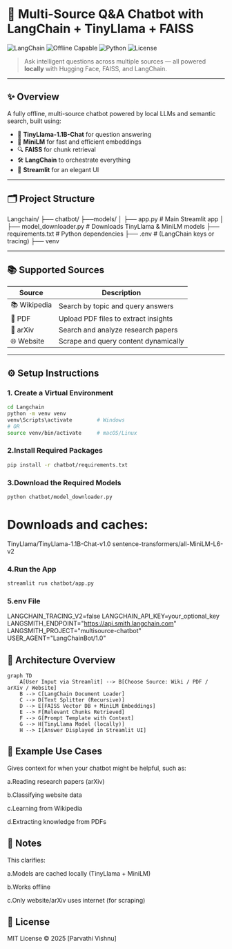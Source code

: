 # 🧠 Multi-Source Q&A Chatbot with LangChain + TinyLlama + FAISS

![LangChain](https://img.shields.io/badge/LangChain-🦜-blue?style=flat-square)
![Offline Capable](https://img.shields.io/badge/Offline-Ready-success?style=flat-square)
![Python](https://img.shields.io/badge/Python-3.9+-yellow?style=flat-square)
![License](https://img.shields.io/github/license/yourusername/langchain-chatbot?style=flat-square)

> Ask intelligent questions across multiple sources — all powered **locally** with Hugging Face, FAISS, and LangChain.

---

## ✨ Overview

A fully offline, multi-source chatbot powered by local LLMs and semantic search, built using:

- 🦙 **TinyLlama-1.1B-Chat** for question answering
- 🧠 **MiniLM** for fast and efficient embeddings
- 🔍 **FAISS** for chunk retrieval
- 🛠 **LangChain** to orchestrate everything
- 🎨 **Streamlit** for an elegant UI

---

## 🗂️ Project Structure

Langchain/
├── chatbot/
  ├──models/
│ ├── app.py # Main Streamlit app
│ ├── model_downloader.py # Downloads TinyLlama & MiniLM models
├── requirements.txt # Python dependencies
├── .env # (LangChain keys or tracing)
├── venv


---

## 📚 Supported Sources

| Source     | Description                          |
|------------|--------------------------------------|
| 📚 Wikipedia | Search by topic and query answers    |
| 📄 PDF       | Upload PDF files to extract insights |
| 📜 arXiv     | Search and analyze research papers   |
| 🌐 Website   | Scrape and query content dynamically |

---

## ⚙️ Setup Instructions

### 1. Create a Virtual Environment

```bash
cd Langchain
python -m venv venv
venv\Scripts\activate        # Windows
# OR
source venv/bin/activate     # macOS/Linux
```
### 2.Install Required Packages

```bash
pip install -r chatbot/requirements.txt
```
### 3.Download the Required Models

```bash
python chatbot/model_downloader.py
```
# Downloads and caches:

TinyLlama/TinyLlama-1.1B-Chat-v1.0
sentence-transformers/all-MiniLM-L6-v2

### 4.Run the App

```bash
streamlit run chatbot/app.py
```

### 5.env File

LANGCHAIN_TRACING_V2=false
LANGCHAIN_API_KEY=your_optional_key
LANGSMITH_ENDPOINT="https://api.smith.langchain.com"
LANGSMITH_PROJECT="multisource-chatbot"
USER_AGENT="LangChainBot/1.0"

## 🧭 Architecture Overview

```mermaid
graph TD
    A[User Input via Streamlit] --> B[Choose Source: Wiki / PDF / arXiv / Website]
    B --> C[LangChain Document Loader]
    C --> D[Text Splitter (Recursive)]
    D --> E[FAISS Vector DB + MiniLM Embeddings]
    E --> F[Relevant Chunks Retrieved]
    F --> G[Prompt Template with Context]
    G --> H[TinyLlama Model (locally)]
    H --> I[Answer Displayed in Streamlit UI]
```


## 🧪 Example Use Cases

Gives context for when your chatbot might be helpful, such as:

a.Reading research papers (arXiv)

b.Classifying website data

c.Learning from Wikipedia

d.Extracting knowledge from PDFs

## 📌 Notes

This clarifies:

a.Models are cached locally (TinyLlama + MiniLM)

b.Works offline

c.Only website/arXiv uses internet (for scraping)

## 📜 License
MIT License © 2025 [Parvathi Vishnu]


